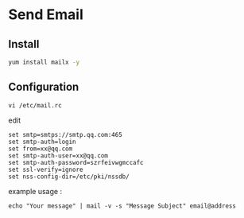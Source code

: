 # Send Email

## Install

``` bash
yum install mailx -y

```

## Configuration

```shell
vi /etc/mail.rc
```
edit
```
set smtp=smtps://smtp.qq.com:465
set smtp-auth=login
set from=xx@qq.com
set smtp-auth-user=xx@qq.com
set smtp-auth-password=szrfeivwgmccafc
set ssl-verify=ignore
set nss-config-dir=/etc/pki/nssdb/
```
example usage :

```shell
echo "Your message" | mail -v -s "Message Subject" email@address
```
